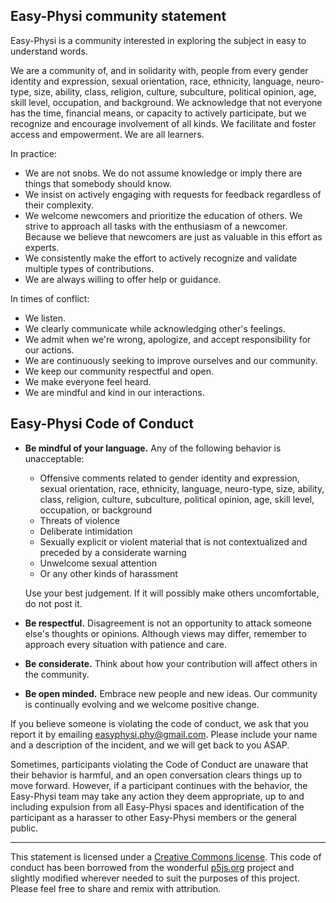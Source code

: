 ## Easy-Physi community statement

Easy-Physi is a community interested in exploring the subject in easy to understand words.

We are a community of, and in solidarity with, people from every gender identity and expression, sexual orientation, race, ethnicity, language, neuro-type, size, ability, class, religion, culture, subculture, political opinion, age, skill level, occupation, and background. We acknowledge that not everyone has the time, financial means, or capacity to actively participate, but we recognize and encourage involvement of all kinds. We facilitate and foster access and empowerment. We are all learners.

In practice:
* We are not snobs. We do not assume knowledge or imply there are things that somebody should know.
* We insist on actively engaging with requests for feedback regardless of their complexity.
* We welcome newcomers and prioritize the education of others. We strive to approach all tasks with the enthusiasm of a newcomer. Because we believe that newcomers are just as valuable in this effort as experts.
* We consistently make the effort to actively recognize and validate multiple types of contributions.
* We are always willing to offer help or guidance.

In times of conflict:
* We listen.
* We clearly communicate while acknowledging other's feelings.
* We admit when we're wrong, apologize, and accept responsibility for our actions.
* We are continuously seeking to improve ourselves and our community.
* We keep our community respectful and open.
* We make everyone feel heard.
* We are mindful and kind in our interactions.

## Easy-Physi Code of Conduct

* **Be mindful of your language.** Any of the following behavior is unacceptable: 
  * Offensive comments related to gender identity and expression, sexual orientation, race, ethnicity, language, neuro-type, size, ability, class, religion, culture, subculture, political opinion, age, skill level, occupation, or background
  * Threats of violence
  * Deliberate intimidation
  * Sexually explicit or violent material that is not contextualized and preceded by a considerate warning 
  * Unwelcome sexual attention
  * Or any other kinds of harassment

  Use your best judgement. If it will possibly make others uncomfortable, do not post it.

* **Be respectful.** Disagreement is not an opportunity to attack someone else's thoughts or opinions. Although views may differ, remember to approach every situation with patience and care. 
* **Be considerate.** Think about how your contribution will affect others in the community. 
* **Be open minded.** Embrace new people and new ideas. Our community is continually evolving and we welcome positive change.

If you believe someone is violating the code of conduct, we ask that you report it by emailing [easyphysi.phy@gmail.com](mailto:easyphysi.phy@gmail.com). Please include your name and a description of the incident, and we will get back to you ASAP.

Sometimes, participants violating the Code of Conduct are unaware that their behavior is harmful, and an open conversation clears things up to move forward. However, if a participant continues with the behavior, the Easy-Physi team may take any action they deem appropriate, up to and including expulsion from all Easy-Physi spaces and identification of the participant as a harasser to other Easy-Physi members or the general public.

---
This statement is licensed under a [Creative Commons license](https://creativecommons.org/licenses/by-sa/4.0/). This code of conduct has been borrowed from the wonderful [p5js.org](https://github.com/processing/p5.js/blob/3750996/CODE_OF_CONDUCT.md) project and slightly modified wherever needed to suit the purposes of this project. Please feel free to share and remix with attribution.